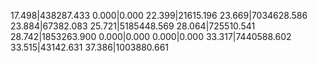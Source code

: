 17.498|438287.433
0.000|0.000
22.399|21615.196
23.669|7034628.586
23.884|67382.083
25.721|5185448.569
28.064|725510.541
28.742|1853263.900
0.000|0.000
0.000|0.000
33.317|7440588.602
33.515|43142.631
37.386|1003880.661